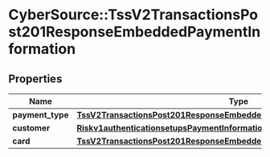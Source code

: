# CyberSource::TssV2TransactionsPost201ResponseEmbeddedPaymentInformation

## Properties
Name | Type | Description | Notes
------------ | ------------- | ------------- | -------------
**payment_type** | [**TssV2TransactionsPost201ResponseEmbeddedPaymentInformationPaymentType**](TssV2TransactionsPost201ResponseEmbeddedPaymentInformationPaymentType.md) |  | [optional] 
**customer** | [**Riskv1authenticationsetupsPaymentInformationCustomer**](Riskv1authenticationsetupsPaymentInformationCustomer.md) |  | [optional] 
**card** | [**TssV2TransactionsPost201ResponseEmbeddedPaymentInformationCard**](TssV2TransactionsPost201ResponseEmbeddedPaymentInformationCard.md) |  | [optional] 


